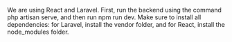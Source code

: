We are using React and Laravel. First, run the backend using the command php artisan serve, and then run npm run dev. Make sure to install all dependencies: for Laravel, install the vendor folder, and for React, install the node_modules folder.
